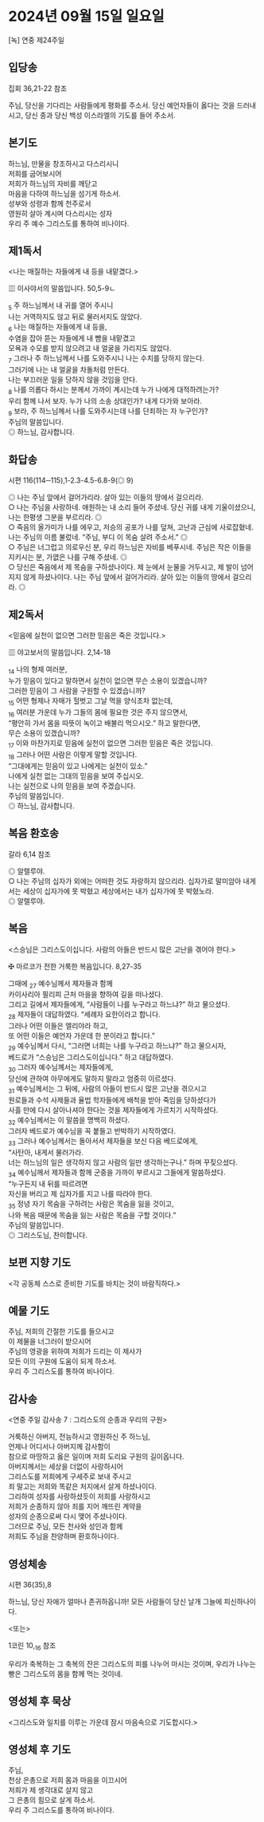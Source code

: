 # 2024년 09월 15일 일요일

[녹] 연중 제24주일  


## 입당송

집회 36,21-22 참조

주님, 당신을 기다리는 사람들에게 평화를 주소서. 당신 예언자들이 옳다는 것을 드러내시고, 당신 종과 당신 백성 이스라엘의 기도를 들어 주소서.  
  
## 본기도

하느님, 만물을 창조하시고 다스리시니  
저희를 굽어보시어  
저희가 하느님의 자비를 깨닫고  
마음을 다하여 하느님을 섬기게 하소서.  
성부와 성령과 함께 천주로서  
영원히 살아 계시며 다스리시는 성자  
우리 주 예수 그리스도를 통하여 비나이다.  
  
## 제1독서

<나는 매질하는 자들에게 내 등을 내맡겼다.>

▥ 이사야서의 말씀입니다. 50,5-9ㄴ

<sub>5</sub> 주 하느님께서 내 귀를 열어 주시니  
나는 거역하지도 않고 뒤로 물러서지도 않았다.  
<sub>6</sub> 나는 매질하는 자들에게 내 등을,  
수염을 잡아 뜯는 자들에게 내 뺨을 내맡겼고  
모욕과 수모를 받지 않으려고 내 얼굴을 가리지도 않았다.  
<sub>7</sub> 그러나 주 하느님께서 나를 도와주시니 나는 수치를 당하지 않는다.  
그러기에 나는 내 얼굴을 차돌처럼 만든다.  
나는 부끄러운 일을 당하지 않을 것임을 안다.  
<sub>8</sub> 나를 의롭다 하시는 분께서 가까이 계시는데 누가 나에게 대적하려는가?  
우리 함께 나서 보자. 누가 나의 소송 상대인가? 내게 다가와 보아라.  
<sub>9</sub> 보라, 주 하느님께서 나를 도와주시는데 나를 단죄하는 자 누구인가?  
주님의 말씀입니다.  
◎ 하느님, 감사합니다.  
  
## 화답송

시편 116(114─115),1-2.3-4.5-6.8-9(◎ 9)

◎ 나는 주님 앞에서 걸어가리라. 살아 있는 이들의 땅에서 걸으리라.  
○ 나는 주님을 사랑하네. 애원하는 내 소리 들어 주셨네. 당신 귀를 내게 기울이셨으니, 나는 한평생 그분을 부르리라. ◎  
○ 죽음의 올가미가 나를 에우고, 저승의 공포가 나를 덮쳐, 고난과 근심에 사로잡혔네. 나는 주님의 이름 불렀네. “주님, 부디 이 목숨 살려 주소서.” ◎  
○ 주님은 너그럽고 의로우신 분, 우리 하느님은 자비를 베푸시네. 주님은 작은 이들을 지키시는 분, 가엾은 나를 구해 주셨네. ◎  
○ 당신은 죽음에서 제 목숨을 구하셨나이다. 제 눈에서 눈물을 거두시고, 제 발이 넘어지지 않게 하셨나이다. 나는 주님 앞에서 걸어가리라. 살아 있는 이들의 땅에서 걸으리라. ◎  
  
## 제2독서

<믿음에 실천이 없으면 그러한 믿음은 죽은 것입니다.>

▥ 야고보서의 말씀입니다. 2,14-18

<sub>14</sub> 나의 형제 여러분,  
누가 믿음이 있다고 말하면서 실천이 없으면 무슨 소용이 있겠습니까?  
그러한 믿음이 그 사람을 구원할 수 있겠습니까?  
<sub>15</sub> 어떤 형제나 자매가 헐벗고 그날 먹을 양식조차 없는데,  
<sub>16</sub> 여러분 가운데 누가 그들의 몸에 필요한 것은 주지 않으면서,  
“평안히 가서 몸을 따뜻이 녹이고 배불리 먹으시오.” 하고 말한다면,  
무슨 소용이 있겠습니까?  
<sub>17</sub> 이와 마찬가지로 믿음에 실천이 없으면 그러한 믿음은 죽은 것입니다.  
<sub>18</sub> 그러나 어떤 사람은 이렇게 말할 것입니다.  
“그대에게는 믿음이 있고 나에게는 실천이 있소.”  
나에게 실천 없는 그대의 믿음을 보여 주십시오.  
나는 실천으로 나의 믿음을 보여 주겠습니다.  
주님의 말씀입니다.  
◎ 하느님, 감사합니다.  
  
## 복음 환호송

갈라 6,14 참조

◎ 알렐루야.  
○ 나는 주님의 십자가 외에는 어떠한 것도 자랑하지 않으리라. 십자가로 말미암아 내게서는 세상이 십자가에 못 박혔고 세상에서는 내가 십자가에 못 박혔노라.  
◎ 알렐루야.  
  
## 복음

<스승님은 그리스도이십니다. 사람의 아들은 반드시 많은 고난을 겪어야 한다.>

✠ 마르코가 전한 거룩한 복음입니다. 8,27-35

그때에 <sub>27</sub> 예수님께서 제자들과 함께  
카이사리아 필리피 근처 마을을 향하여 길을 떠나셨다.  
그리고 길에서 제자들에게, “사람들이 나를 누구라고 하느냐?” 하고 물으셨다.  
<sub>28</sub> 제자들이 대답하였다. “세례자 요한이라고 합니다.  
그러나 어떤 이들은 엘리야라 하고,  
또 어떤 이들은 예언자 가운데 한 분이라고 합니다.”  
<sub>29</sub> 예수님께서 다시, “그러면 너희는 나를 누구라고 하느냐?” 하고 물으시자,  
베드로가 “스승님은 그리스도이십니다.” 하고 대답하였다.  
<sub>30</sub> 그러자 예수님께서는 제자들에게,  
당신에 관하여 아무에게도 말하지 말라고 엄중히 이르셨다.  
<sub>31</sub> 예수님께서는 그 뒤에, 사람의 아들이 반드시 많은 고난을 겪으시고  
원로들과 수석 사제들과 율법 학자들에게 배척을 받아 죽임을 당하셨다가  
사흘 만에 다시 살아나셔야 한다는 것을 제자들에게 가르치기 시작하셨다.  
<sub>32</sub> 예수님께서는 이 말씀을 명백히 하셨다.  
그러자 베드로가 예수님을 꼭 붙들고 반박하기 시작하였다.  
<sub>33</sub> 그러나 예수님께서는 돌아서서 제자들을 보신 다음 베드로에게,  
“사탄아, 내게서 물러가라.  
너는 하느님의 일은 생각하지 않고 사람의 일만 생각하는구나.” 하며 꾸짖으셨다.  
<sub>34</sub> 예수님께서 제자들과 함께 군중을 가까이 부르시고 그들에게 말씀하셨다.  
“누구든지 내 뒤를 따르려면  
자신을 버리고 제 십자가를 지고 나를 따라야 한다.  
<sub>35</sub> 정녕 자기 목숨을 구하려는 사람은 목숨을 잃을 것이고,  
나와 복음 때문에 목숨을 잃는 사람은 목숨을 구할 것이다.”  
주님의 말씀입니다.  
◎ 그리스도님, 찬미합니다.  
  
## 보편 지향 기도

<각 공동체 스스로 준비한 기도를 바치는 것이 바람직하다.>

  
## 예물 기도

주님, 저희의 간절한 기도를 들으시고  
이 제물을 너그러이 받으시어  
주님의 영광을 위하여 저희가 드리는 이 제사가  
모든 이의 구원에 도움이 되게 하소서.  
우리 주 그리스도를 통하여 비나이다.  
  
## 감사송

<연중 주일 감사송 7 : 그리스도의 순종과 우리의 구원>

거룩하신 아버지, 전능하시고 영원하신 주 하느님,  
언제나 어디서나 아버지께 감사함이  
참으로 마땅하고 옳은 일이며 저희 도리요 구원의 길이옵니다.  
아버지께서는 세상을 더없이 사랑하시어  
그리스도를 저희에게 구세주로 보내 주시고  
죄 말고는 저희와 똑같은 처지에서 살게 하셨나이다.  
그리하여 성자를 사랑하셨듯이 저희를 사랑하시고  
저희가 순종하지 않아 죄를 지어 깨뜨린 계약을  
성자의 순종으로써 다시 맺어 주셨나이다.  
그러므로 주님, 모든 천사와 성인과 함께  
저희도 주님을 찬양하며 환호하나이다.  
  
## 영성체송

시편 36(35),8

하느님, 당신 자애가 얼마나 존귀하옵니까! 모든 사람들이 당신 날개 그늘에 피신하나이다.  
  
<또는>  
  
1코린 10,<sub>16</sub> 참조  
  
우리가 축복하는 그 축복의 잔은 그리스도의 피를 나누어 마시는 것이며, 우리가 나누는 빵은 그리스도의 몸을 함께 먹는 것이네.  
## 영성체 후 묵상

<그리스도와 일치를 이루는 가운데 잠시 마음속으로 기도합시다.>  
## 영성체 후 기도

주님,  
천상 은총으로 저희 몸과 마음을 이끄시어  
저희가 제 생각대로 살지 않고  
그 은총의 힘으로 살게 하소서.  
우리 주 그리스도를 통하여 비나이다.